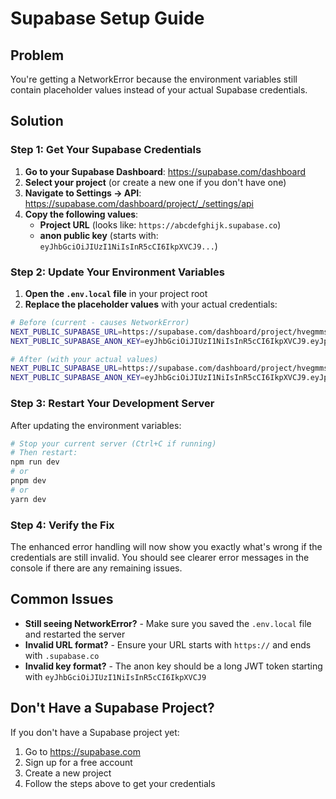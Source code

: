 # Supabase Setup Guide

## Problem
You're getting a NetworkError because the environment variables still contain placeholder values instead of your actual Supabase credentials.

## Solution

### Step 1: Get Your Supabase Credentials

1. **Go to your Supabase Dashboard**: https://supabase.com/dashboard
2. **Select your project** (or create a new one if you don't have one)
3. **Navigate to Settings → API**: https://supabase.com/dashboard/project/_/settings/api
4. **Copy the following values**:
   - **Project URL** (looks like: `https://abcdefghijk.supabase.co`)
   - **anon public key** (starts with: `eyJhbGciOiJIUzI1NiIsInR5cCI6IkpXVCJ9...`)

### Step 2: Update Your Environment Variables

1. **Open the `.env.local` file** in your project root
2. **Replace the placeholder values** with your actual credentials:

```bash
# Before (current - causes NetworkError)
NEXT_PUBLIC_SUPABASE_URL=https://supabase.com/dashboard/project/hvegmmsygtwfafieejdp
NEXT_PUBLIC_SUPABASE_ANON_KEY=eyJhbGciOiJIUzI1NiIsInR5cCI6IkpXVCJ9.eyJpc3MiOiJzdXBhYmFzZSIsInJlZiI6Imh2ZWdtbXN5Z3R3ZmFmaWVlamRwIiwicm9sZSI6ImFub24iLCJpYXQiOjE3NTg1MzE2OTYsImV4cCI6MjA3NDEwNzY5Nn0.Qri2VK2Fj68k0vyIDY7UBxJWzzqu2IhhPtxQzg5-LHc

# After (with your actual values)
NEXT_PUBLIC_SUPABASE_URL=https://supabase.com/dashboard/project/hvegmmsygtwfafieejdp
NEXT_PUBLIC_SUPABASE_ANON_KEY=eyJhbGciOiJIUzI1NiIsInR5cCI6IkpXVCJ9.eyJpc3MiOiJzdXBhYmFzZSIsInJlZiI6Imh2ZWdtbXN5Z3R3ZmFmaWVlamRwIiwicm9sZSI6ImFub24iLCJpYXQiOjE3NTg1MzE2OTYsImV4cCI6MjA3NDEwNzY5Nn0.Qri2VK2Fj68k0vyIDY7UBxJWzzqu2IhhPtxQzg5-LHc
```

### Step 3: Restart Your Development Server

After updating the environment variables:

```bash
# Stop your current server (Ctrl+C if running)
# Then restart:
npm run dev
# or
pnpm dev
# or
yarn dev
```

### Step 4: Verify the Fix

The enhanced error handling will now show you exactly what's wrong if the credentials are still invalid. You should see clearer error messages in the console if there are any remaining issues.

## Common Issues

- **Still seeing NetworkError?** - Make sure you saved the `.env.local` file and restarted the server
- **Invalid URL format?** - Ensure your URL starts with `https://` and ends with `.supabase.co`
- **Invalid key format?** - The anon key should be a long JWT token starting with `eyJhbGciOiJIUzI1NiIsInR5cCI6IkpXVCJ9`

## Don't Have a Supabase Project?

If you don't have a Supabase project yet:
1. Go to https://supabase.com
2. Sign up for a free account
3. Create a new project
4. Follow the steps above to get your credentials
